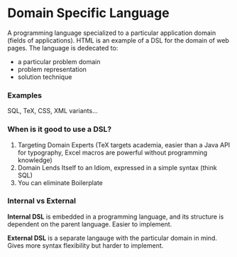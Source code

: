 # Domain Specific Language
A programming language specialized to a particular application domain (fields of applications). HTML is an example of a DSL for the domain of web pages.  The language is dedecated to:
- a particular problem domain
- problem representation
- solution technique

### Examples
SQL, TeX, CSS, XML variants...

### When is it good to use a DSL?
1. Targeting Domain Experts (TeX targets academia, easier than a Java API for typography, Excel macros are powerful without programming knowledge)
2. Domain Lends Itself to an Idiom, expressed in a simple syntax (think SQL)
3. You can eliminate Boilerplate 

### Internal vs External 
**Internal DSL** is embedded in a programming language, and its structure is dependent on the parent language. Easier to implement.

**External DSL** is a separate langauge with the particular domain in mind. Gives more syntax flexibility but harder to implement.
